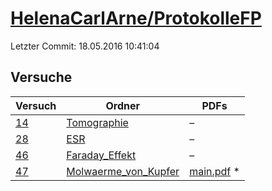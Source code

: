 # [HelenaCarlArne/ProtokolleFP](https://github.com/HelenaCarlArne/ProtokolleFP)

Letzter Commit: 18.05.2016 10:41:04

## Versuche

|       Versuch        |                                                Ordner                                                 |                                                                              PDFs                                                                               |
|----------------------|-------------------------------------------------------------------------------------------------------|-----------------------------------------------------------------------------------------------------------------------------------------------------------------|
|[14](../../versuch/14)|[Tomographie](https://github.com/HelenaCarlArne/ProtokolleFP/tree/master/Tomographie)                  |–                                                                                                                                                                |
|[28](../../versuch/28)|[ESR](https://github.com/HelenaCarlArne/ProtokolleFP/tree/master/ESR)                                  |–                                                                                                                                                                |
|[46](../../versuch/46)|[Faraday_Effekt](https://github.com/HelenaCarlArne/ProtokolleFP/tree/master/Faraday_Effekt)            |–                                                                                                                                                                |
|[47](../../versuch/47)|[Molwaerme_von_Kupfer](https://github.com/HelenaCarlArne/ProtokolleFP/tree/master/Molwaerme_von_Kupfer)|[main.pdf](https://docs.google.com/viewer?url=https://raw.githubusercontent.com/NicoWeio/awesome-ap-pdfs/main/HelenaCarlArne%E2%88%95ProtokolleFP/47/main.pdf) \*|
